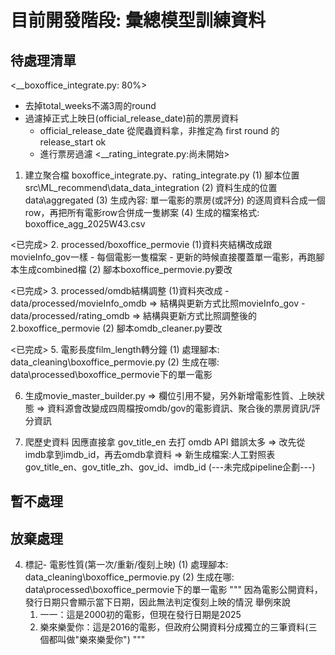 # 目前開發階段: 彙總模型訓練資料

## 待處理清單
<__boxoffice_integrate.py: 80%> 
  - 去掉total_weeks不滿3周的round
  - 過濾掉正式上映日(official_release_date)前的票房資料
    - official_release_date 從爬蟲資料拿，非推定為 first round 的release_start ok
    - 進行票房過濾 
<__rating_integrate.py:尚未開始>
1. 建立聚合檔 boxoffice_integrate.py、rating_integrate.py
  (1) 腳本位置src\ML_recommend\data_data_integration
  (2) 資料生成的位置data\aggregated
  (3) 生成內容: 單一電影的票房(或評分) 的逐周資料合成一個row，再把所有電影row合併成一隻綁案
  (4) 生成的檔案格式: boxoffice_agg_2025W43.csv


<已完成>
2. processed/boxoffice_permovie
  (1)資料夾結構改成跟movieInfo_gov一樣
    - 每個電影一隻檔案
    - 更新的時候直接覆蓋單一電影，再跑腳本生成combined檔
  (2) 腳本boxoffice_permovie.py要改


<已完成>
3. processed/omdb結構調整
  (1)資料夾改成
    - data/processed/movieInfo_omdb
       => 結構與更新方式比照movieInfo_gov
    - data/processed/rating_omdb
       => 結構與更新方式比照調整後的2.boxoffice_permovie
  (2) 腳本omdb_cleaner.py要改
 

<已完成>
5. 電影長度film_length轉分鐘
  (1) 處理腳本: data_cleaning\boxoffice_permovie.py 
  (2) 生成在哪: data\processed\boxoffice_permovie下的單一電影


6. 生成movie_master_builder.py 
=> 欄位引用不變，另外新增電影性質、上映狀態
=> 資料源會改變成四周檔按omdb/gov的電影資訊、聚合後的票房資訊/評分資訊


7. 爬歷史資料
   因應直接拿 gov_title_en 去打 omdb API 錯誤太多
=> 改先從imdb拿到imdb_id，再去omdb拿資料
=> 新生成檔案:人工對照表gov_title_en、gov_title_zh、gov_id、imdb_id
(---未完成pipeline企劃---)

## 暫不處理



## 放棄處理
4. 標記- 電影性質(第一次/重新/復刻上映)
  (1) 處理腳本: data_cleaning\boxoffice_permovie.py 
  (2) 生成在哪: data\processed\boxoffice_permovie下的單一電影
"""
因為電影公開資料，發行日期只會顯示當下日期，因此無法判定復刻上映的情況
舉例來說
    1. 一一：這是2000初的電影，但現在發行日期是2025
    2. 樂來樂愛你：這是2016的電影，但政府公開資料分成獨立的三筆資料(三個都叫做"樂來樂愛你")
"""